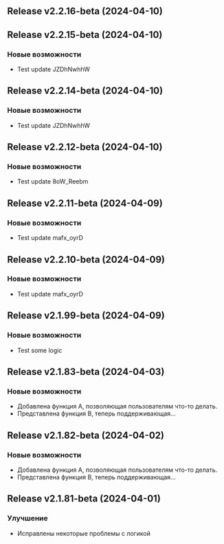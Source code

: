 ## Release v2.2.16-beta (2024-04-10)

## Release v2.2.15-beta (2024-04-10)

### Новые возможности

- Test update JZDhNwhhW

## Release v2.2.14-beta (2024-04-10)

### Новые возможности

- Test update JZDhNwhhW

## Release v2.2.12-beta (2024-04-10)

### Новые возможности

- Test update 8oW_Reebm

## Release v2.2.11-beta (2024-04-09)

### Новые возможности

- Test update mafx_oyrD

## Release v2.2.10-beta (2024-04-09)

### Новые возможности

- Test update mafx_oyrD

## Release v2.1.99-beta (2024-04-09)

### Новые возможности

- Test some logic

## Release v2.1.83-beta (2024-04-03)

### Новые возможности

- Добавлена ​​функция А, позволяющая пользователям что-то делать.
- Представлена ​​функция B, теперь поддерживающая...

## Release v2.1.82-beta (2024-04-02)

### Новые возможности

- Добавлена ​​функция А, позволяющая пользователям что-то делать.
- Представлена ​​функция B, теперь поддерживающая...

## Release v2.1.81-beta (2024-04-01)

### Улучшение

- Исправлены некоторые проблемы с логикой
